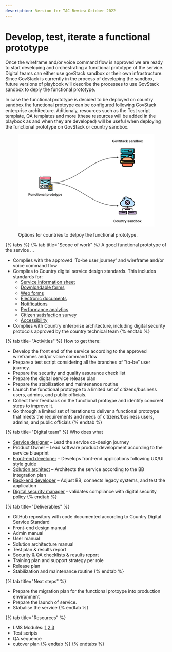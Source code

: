 ```yaml
---
description: Version for TAC Review October 2022
---
```


# Develop, test, iterate a functional prototype

Once the wireframe and/or voice command flow is approved we are ready to start developing and orchestrating a functional prototype of the service. Digital teams can either use govStack sandbox or their own infrastructure. Since GovStack is currently in the process of developing the sandbox, future versions of playbook will describe the processes to use GovStack sandbox to deply the functional prototype.&#x20;

In case the functional prototype is decided to be deployed on country sandbox the functional protoype can be configured following GovStack enterprise architecture. Aditionaly, resources such as the Test script template, QA templates and more (these resources will be added in the playbook as and when they are developed) will be useful when deploying the functional prototype on GovStack or country sandbox.

<figure><img src="../../.gitbook/assets/deployment.png" alt=""><figcaption><p>Options for countries to delpoy the functional prototype.</p></figcaption></figure>

{% tabs %}
{% tab title="Scope of work" %}
A good functional prototype of the service …

* Complies with the approved 'To-be user journey' and wireframe and/or voice command flow
* Complies to Country digital service design standards. This includes standards for:&#x20;
  * [Service information sheet](https://govstack.gitbook.io/implementation-playbook/govstack-implementation-playbook/learning-and-exchange/artefacts#information-service-sheets)
  * [Downloadable forms](https://app.gitbook.com/o/pxmRWOPoaU8fUAbbcrus/s/zlgZ7XvqYnhGTNjlQo19/)
  * [Web forms](https://app.gitbook.com/o/pxmRWOPoaU8fUAbbcrus/s/zlgZ7XvqYnhGTNjlQo19/)
  * [Electronic documents](https://app.gitbook.com/o/pxmRWOPoaU8fUAbbcrus/s/zlgZ7XvqYnhGTNjlQo19/)
  * [Notifications](https://app.gitbook.com/o/pxmRWOPoaU8fUAbbcrus/s/zlgZ7XvqYnhGTNjlQo19/)
  * [Performance analytics](https://app.gitbook.com/o/pxmRWOPoaU8fUAbbcrus/s/zlgZ7XvqYnhGTNjlQo19/)
  * [Citizen satisfaction survey](https://app.gitbook.com/o/pxmRWOPoaU8fUAbbcrus/s/zlgZ7XvqYnhGTNjlQo19/)
  * [Accessibility ](https://app.gitbook.com/o/pxmRWOPoaU8fUAbbcrus/s/zlgZ7XvqYnhGTNjlQo19/)
* Complies with Country enterprise architecture, including digital security protocols approved by the country technical team&#x20;
{% endtab %}

{% tab title="Activities" %}
How to get there:

* Develop the front end of the service according to the approved wireframes and/or voice command flow &#x20;
* Prepare a test script considering all the branches of "to-be" user journey. &#x20;
* Prepare the security and quality assurance check list &#x20;
* Prepare the digital service release plan &#x20;
* Prepare the stabilization and maintenance routine &#x20;
* Launch the functional prototype to a limited set of citizens/business users, admins, and public officials.&#x20;
* Collect their feedback on the functional protoype and identify concreet steps to improve it.
* Go through a limited set of iterations to deliver a functional prototype that meets the requirements and needs of citizens/business users, admins, and public officials
{% endtab %}

{% tab title="Digital team" %}
Who does what

* [Service designer](https://govstack.gitbook.io/implementation-playbook/govstack-implementation-playbook/annex/govstack-user-profiles-taxonomy#service-designer) – Lead the service co-design journey&#x20;
* Product Owner – Lead software product development according  to the service blueprint &#x20;
* [Front-end developer](https://govstack.gitbook.io/implementation-playbook/govstack-implementation-playbook/annex/govstack-user-profiles-taxonomy#front-end-developer) – Develops front-end applications following UX/UI style guide &#x20;
* [Solution architect](https://govstack.gitbook.io/implementation-playbook/govstack-implementation-playbook/annex/govstack-user-profiles-taxonomy#solution-architect) – Architects the service according to the BB integration plan &#x20;
* [Back-end developer](https://govstack.gitbook.io/implementation-playbook/govstack-implementation-playbook/annex/govstack-user-profiles-taxonomy#back-end-developers) –  Adjust BB, connects legacy systems, and test the application&#x20;
* [Digital security manager](https://govstack.gitbook.io/implementation-playbook/govstack-implementation-playbook/annex/govstack-user-profiles-taxonomy#digital-security-manager) - validates compliance with digital security policy
{% endtab %}

{% tab title="Deliverables" %}
* GitHub repository with code documented according to Country Digital Service Standard &#x20;
* Front-end design manual &#x20;
* Admin manual &#x20;
* User manual &#x20;
* Solution architecture manual&#x20;
* Test plan & results report &#x20;
* Security & QA checklists & results report &#x20;
* Training plan and support strategy per role &#x20;
* Release plan &#x20;
* Stabilization and maintenance routine &#x20;
{% endtab %}

{% tab title="Next steps" %}
* Prepare the migration plan for the functional protoype into production environment&#x20;
* Prepare the launch of service.
* Stabalise the service
{% endtab %}

{% tab title="Resources" %}
* LMS Modules: [1](../learning-and-exchange/govstack-learning-management-system/#awareness-building-and-expression-of-interest),[2](../learning-and-exchange/govstack-learning-management-system/#agreement-of-cooperation),[3](../learning-and-exchange/govstack-learning-management-system/#govstack-internal-kick-off)   &#x20;
* Test scripts &#x20;
* QA sequence
* cutover plan
{% endtab %}
{% endtabs %}

